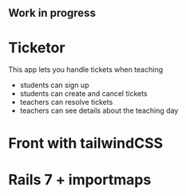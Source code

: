 ## Work in progress

# Ticketor
This app lets you handle tickets when teaching
* students can sign up
* students can create and cancel tickets
* teachers can resolve tickets
* teachers can see details about the teaching day

# Front with tailwindCSS
# Rails 7 + importmaps
